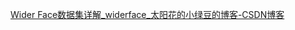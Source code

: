 [Wider Face数据集详解_widerface_太阳花的小绿豆的博客-CSDN博客](https://blog.csdn.net/qq_37541097/article/details/118961546)
